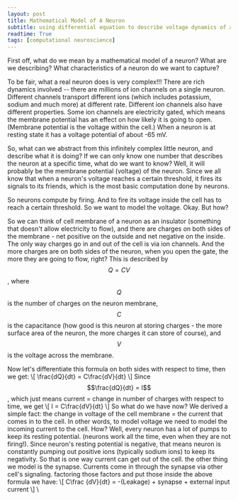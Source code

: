 ```yaml
---
layout: post
title: Mathematical Model of A Neuron
subtitle: using differential equation to describe voltage dynamics of a neuron
readtime: True
tags: [computational neuroscience]
---
```

First off, what do we mean by a mathematical model of a neuron? What are we describing? What characteristics of a neuron
do we want to capture?

To be fair, what a real neuron does is very complex!!! There are rich dynamics involved -- there are millions of ion channels on a single neuron. Different channels transport different ions (which includes potassium, sodium and much more) at different rate. Different ion channels also have different properties. Some ion channels are electricity gated, which means the membrane potential has an effect on how likely it is going to open. (Membrane potential is the voltage within the cell.) When a neuron is at resting state it has a voltage potential of about -65 mV. 

So, what can we abstract from this infinitely complex little neuron, and describe what it is doing? If we can only know one
number that describes the neuron at a specific time, what do we want to know? Well, it will probably be the membrane potential
(voltage) of the neuron. Since we all know that when a neuron's voltage reaches a certain threshold, it fires its signals to its friends,
which is the most basic computation done by neurons.

So neurons compute by firing. And to fire its voltage inside the cell has to reach a certain threshold. So we want to model the voltage. Okay. But how?

So we can think of cell membrane of a neuron as an insulator (something that doesn't allow electricity to flow), and there are charges
on both sides of the membrane - net positive on the outside and net negative on the inside. The only way charges go in and out of the
cell is via ion channels. And the more charges are on both sides of the neuron, when you open the gate, the more they are going to flow,
right? This is described by $$Q = CV$$, where $$Q$$ is the number of charges on the neuron membrane, $$C$$ is the capacitance (how good is this neuron at storing charges - the more surface area of the neuron, the more charges it can store of course), and $$V$$ is the voltage across the membrane.

Now let's differentiate this formula on both sides with respect to time, then we get:
\\[ \frac{dQ}{dt} = C\frac{dV}{dt} \\]
 Since $$\frac{dQ}{dt} = I$$, which just means current = change in number of charges with respect to time, we get
\\[ I = C\frac{dV}{dt} \\]
So what do we have now? We derived a simple fact: the change in voltage of the cell membrane = the current that comes in to the cell. In other words,
to model voltage we need to model the incoming current to the cell. How? 
Well, every neuron has a lot of pumps to keep its resting potential. (neurons work all the time, even when they are not firing!). Since 
neuron's resting potential is negative, that means neuron is constantly pumping out positive ions (typically sodium ions) to keep its negativity.
So that is one way current can get out of the cell. the other thing we model is the synapse. Currents come in through the synapse via other
cell's signaling. factoring those factors and put those inside the above formula we have:
\\[  C\frac {dV}{dt} = -(Leakage) + synapse + external input current \\]
\\
